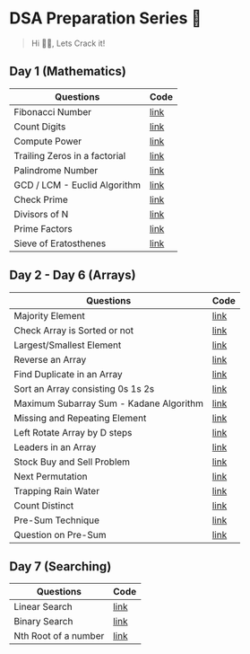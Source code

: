 # DSA Preparation Series 🚀

> Hi 🙋‍♂️, Lets Crack it!

## Day 1 (Mathematics)

| Questions |Code |
| ------ | ------ |
| Fibonacci Number |[link](https://github.com/chiragjh7/dsa-prep/blob/main/Day-1/Fibonacci_no.cpp)
| Count Digits | [link](https://github.com/chiragjh7/dsa-prep/blob/main/Day-1/count_digits.cpp) 
| Compute Power | [link](https://github.com/chiragjh7/dsa-prep/blob/main/Day-1/compute_power.cpp)
| Trailing Zeros in a factorial | [link](https://github.com/chiragjh7/dsa-prep/blob/main/Day-1/Trailing_Zeroes.cpp)
| Palindrome Number | [link](https://github.com/chiragjh7/dsa-prep/blob/main/Day-1/Palindrome.cpp)
| GCD / LCM - Euclid Algorithm | [link](https://github.com/chiragjh7/dsa-prep/blob/main/Day-1/GCD_LCM.cpp)
| Check Prime | [link](https://github.com/chiragjh7/dsa-prep/blob/main/Day-1/check_prime.cpp)
| Divisors of N | [link](https://github.com/chiragjh7/dsa-prep/blob/main/Day-1/divisors_of_n.cpp)
| Prime Factors | [link](https://github.com/chiragjh7/dsa-prep/blob/main/Day-1/prime_factors.cpp)
| Sieve of Eratosthenes| [link](https://github.com/chiragjh7/dsa-prep/blob/main/Day-1/Sieve_of_Eratosthenes.cpp)


## Day 2 - Day 6 (Arrays)

| Questions |Code |
| ------ | ------ |
| Majority Element |[link](https://github.com/chiragjh7/dsa-prep/blob/main/Day-2/Majority_element.cpp)
| Check Array is Sorted or not | [link](https://github.com/chiragjh7/dsa-prep/blob/main/Day-2/check_array_sorted.cpp) 
| Largest/Smallest Element | [link](https://github.com/chiragjh7/dsa-prep/blob/main/Day-2/largest_element.cpp)
| Reverse an Array | [link](https://github.com/chiragjh7/dsa-prep/blob/main/Day-2/reverse_an_array.cpp)
| Find Duplicate in an Array | [link](https://github.com/chiragjh7/dsa-prep/blob/main/Day-3/Find_Duplicate.cpp)
| Sort an Array consisting 0s 1s 2s | [link](https://github.com/chiragjh7/dsa-prep/blob/main/Day-3/Sort_012.cpp)
| Maximum Subarray Sum - Kadane Algorithm | [link](https://github.com/chiragjh7/dsa-prep/blob/main/Day-4/Maximum_Subarray_Sum.cpp)
| Missing and Repeating Element | [link](https://github.com/chiragjh7/dsa-prep/blob/main/Day-4/Missing_Repeating.cpp)
| Left Rotate Array by D steps | [link](https://github.com/chiragjh7/dsa-prep/blob/main/Day-4/left_rotate_array.cpp)
| Leaders in an Array | [link](https://github.com/chiragjh7/dsa-prep/blob/main/Day-5/Leaders_in_an_array.cpp)
| Stock Buy and Sell Problem | [link](https://github.com/chiragjh7/dsa-prep/blob/main/Day-5/Stock_Buy_And_Sell.cpp)
| Next Permutation | [link](https://github.com/chiragjh7/dsa-prep/blob/main/Day-5/next_permutation.cpp)
| Trapping Rain Water | [link](https://github.com/chiragjh7/dsa-prep/blob/main/Day-6/Trapping_Rain_Water.cpp)
| Count Distinct | [link](https://github.com/chiragjh7/dsa-prep/blob/main/Day-6/Count_Dintinct.cpp)
| Pre-Sum Technique | [link](https://github.com/chiragjh7/dsa-prep/blob/main/Day-6/Pre_Sum_Technique.cpp)
| Question on Pre-Sum | [link](https://github.com/chiragjh7/dsa-prep/blob/main/Day-6/Question_on_Pre_Sum.cpp)

## Day 7 (Searching)

| Questions |Code |
| ------ | ------ |
| Linear Search |[link](https://github.com/chiragjh7/logN-club-DSA-Series/blob/main/Day-7/linear_Search.cpp)
| Binary Search | [link](https://github.com/chiragjh7/logN-club-DSA-Series/blob/main/Day-7/Binary_Search.cpp) 
| Nth Root of a number | [link](https://github.com/chiragjh7/logN-club-DSA-Series/blob/main/Day-7/Nth_Root.cpp)